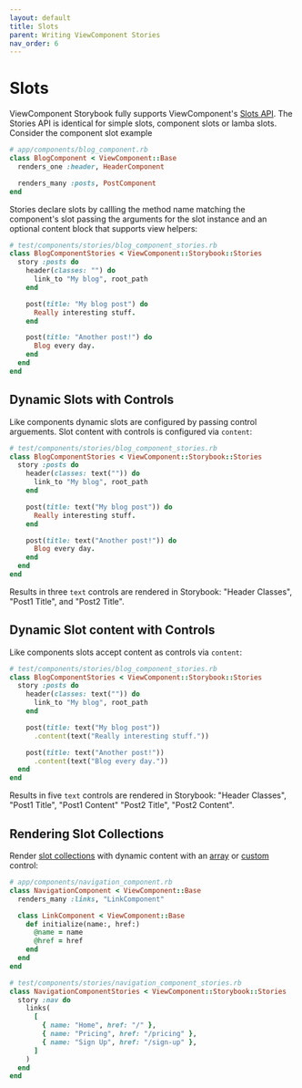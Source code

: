 ```yaml
---
layout: default
title: Slots
parent: Writing ViewComponent Stories
nav_order: 6
---
```


# Slots

ViewComponent Storybook fully supports ViewComponent's [Slots API](https://viewcomponent.org/guide/slots.html). The Stories API is identical for simple slots, component slots or lamba slots. Consider the component slot example

```ruby
# app/components/blog_component.rb
class BlogComponent < ViewComponent::Base
  renders_one :header, HeaderComponent

  renders_many :posts, PostComponent
end
```

Stories declare slots by callling the method name matching the component's slot passing the arguments for the slot instance and an optional content block that supports view helpers:

```ruby
# test/components/stories/blog_component_stories.rb
class BlogComponentStories < ViewComponent::Storybook::Stories
  story :posts do
    header(classes: "") do
      link_to "My blog", root_path
    end

    post(title: "My blog post") do
      Really interesting stuff.
    end

    post(title: "Another post!") do 
      Blog every day.
    end
  end
end
```

## Dynamic Slots with Controls

Like components dynamic slots are configured by passing control arguements. Slot content with controls is 
configured via `content`:

```ruby
# test/components/stories/blog_component_stories.rb
class BlogComponentStories < ViewComponent::Storybook::Stories
  story :posts do
    header(classes: text("")) do
      link_to "My blog", root_path
    end

    post(title: text("My blog post")) do
      Really interesting stuff.
    end

    post(title: text("Another post!")) do
      Blog every day.
    end
  end
end
```

Results in three `text` controls are rendered in Storybook: "Header  Classes", "Post1  Title",
and "Post2  Title".

## Dynamic Slot content with Controls

Like components slots accept content as controls via `content`:

```ruby
# test/components/stories/blog_component_stories.rb
class BlogComponentStories < ViewComponent::Storybook::Stories
  story :posts do
    header(classes: text("")) do
      link_to "My blog", root_path
    end

    post(title: text("My blog post"))
      .content(text("Really interesting stuff."))

    post(title: text("Another post!"))
      .content(text("Blog every day."))
  end
end
```

Results in five `text` controls are rendered in Storybook: "Header  Classes", "Post1  Title", "Post1  Content"
"Post2  Title", "Post2  Content".

## Rendering Slot Collections

Render [slot collections](https://viewcomponent.org/guide/slots.html#rendering-collections) with dynamic content with an [array](controls.html#arraydefault_value) or [custom](controls.html#custom-controls) control:

```ruby
# app/components/navigation_component.rb
class NavigationComponent < ViewComponent::Base
  renders_many :links, "LinkComponent"

  class LinkComponent < ViewComponent::Base
    def initialize(name:, href:)
      @name = name
      @href = href
    end
  end
end
```

```ruby
# test/components/stories/navigation_component_stories.rb
class NavigationComponentStories < ViewComponent::Storybook::Stories
  story :nav do
    links(
      [
        { name: "Home", href: "/" },
        { name: "Pricing", href: "/pricing" },
        { name: "Sign Up", href: "/sign-up" },
      ]
    )
  end
end
```
